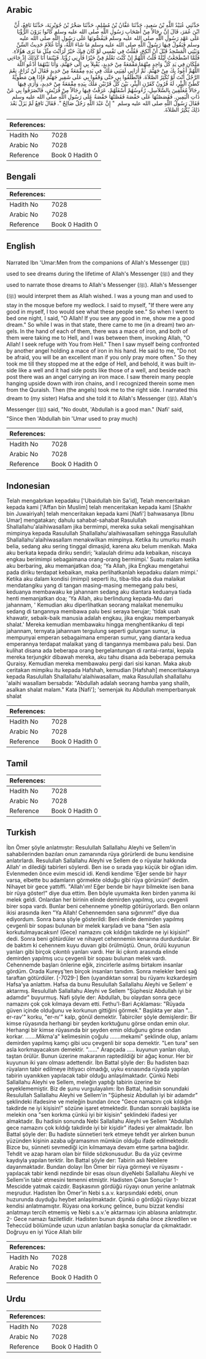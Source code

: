 ## Arabic


<div dir="rtl" lang="ar" style={{fontSize:'larger',backgroundColor:'#f8f9fa',padding:20}}>
حَدَّثَنِي عُبَيْدُ اللَّهِ بْنُ سَعِيدٍ، حَدَّثَنَا عَفَّانُ بْنُ مُسْلِمٍ، حَدَّثَنَا صَخْرُ بْنُ جُوَيْرِيَةَ، حَدَّثَنَا نَافِعٌ، أَنَّ ابْنَ عُمَرَ، قَالَ إِنَّ رِجَالاً مِنْ أَصْحَابِ رَسُولِ اللَّهِ صلى الله عليه وسلم كَانُوا يَرَوْنَ الرُّؤْيَا عَلَى عَهْدِ رَسُولِ اللَّهِ صلى الله عليه وسلم فَيَقُصُّونَهَا عَلَى رَسُولِ اللَّهِ صلى الله عليه وسلم فَيَقُولُ فِيهَا رَسُولُ اللَّهِ صلى الله عليه وسلم مَا شَاءَ اللَّهُ، وَأَنَا غُلاَمٌ حَدِيثُ السِّنِّ وَبَيْتِي الْمَسْجِدُ قَبْلَ أَنْ أَنْكِحَ، فَقُلْتُ فِي نَفْسِي لَوْ كَانَ فِيكَ خَيْرٌ لَرَأَيْتَ مِثْلَ مَا يَرَى هَؤُلاَءِ‏.‏ فَلَمَّا اضْطَجَعْتُ لَيْلَةً قُلْتُ اللَّهُمَّ إِنْ كُنْتَ تَعْلَمُ فِيَّ خَيْرًا فَأَرِنِي رُؤْيَا‏.‏ فَبَيْنَمَا أَنَا كَذَلِكَ إِذْ جَاءَنِي مَلَكَانِ فِي يَدِ كُلِّ وَاحِدٍ مِنْهُمَا مَقْمَعَةٌ مِنْ حَدِيدٍ، يُقْبِلاَ بِي إِلَى جَهَنَّمَ، وَأَنَا بَيْنَهُمَا أَدْعُو اللَّهَ اللَّهُمَّ أَعُوذُ بِكَ مِنْ جَهَنَّمَ‏.‏ ثُمَّ أُرَانِي لَقِيَنِي مَلَكٌ فِي يَدِهِ مِقْمَعَةٌ مِنْ حَدِيدٍ فَقَالَ لَنْ تُرَاعَ، نِعْمَ الرَّجُلُ أَنْتَ لَوْ تُكْثِرُ الصَّلاَةَ‏.‏ فَانْطَلَقُوا بِي حَتَّى وَقَفُوا بِي عَلَى شَفِيرِ جَهَنَّمَ فَإِذَا هِيَ مَطْوِيَّةٌ كَطَىِّ الْبِئْرِ، لَهُ قُرُونٌ كَقَرْنِ الْبِئْرِ، بَيْنَ كُلِّ قَرْنَيْنِ مَلَكٌ بِيَدِهِ مِقْمَعَةٌ مِنْ حَدِيدٍ، وَأَرَى فِيهَا رِجَالاً مُعَلَّقِينَ بِالسَّلاَسِلِ، رُءُوسُهُمْ أَسْفَلَهُمْ، عَرَفْتُ فِيهَا رِجَالاً مِنْ قُرَيْشٍ، فَانْصَرَفُوا بِي عَنْ ذَاتِ الْيَمِينِ‏.‏ فَقَصَصْتُهَا عَلَى حَفْصَةَ فَقَصَّتْهَا حَفْصَةُ عَلَى رَسُولِ اللَّهِ صلى الله عليه وسلم فَقَالَ رَسُولُ اللَّهِ صلى الله عليه وسلم ‏ "‏ إِنَّ عَبْدَ اللَّهِ رَجُلٌ صَالِحٌ ‏"‏‏.‏ فَقَالَ نَافِعٌ لَمْ يَزَلْ بَعْدَ ذَلِكَ يُكْثِرُ الصَّلاَةَ‏.‏
</div>
<div style={{backgroundColor:'#f8f9fa',padding:20, marginBottom: 10}}><table> <thead> <tr> <th>References:</th> <th></th> </tr> </thead> <tbody><tr><td>Hadith No</td><td>7028</td></tr><tr><td>Arabic No</td><td>7028</td></tr><tr><td>Reference</td><td>Book 0 Hadith 0</td></tr></tbody></table></div>

## Bengali


<div dir="ltr" lang="bn" style={{fontSize:'larger',backgroundColor:'#f8f9fa',padding:20}}>

</div>
<div style={{backgroundColor:'#f8f9fa',padding:20, marginBottom: 10}}><table> <thead> <tr> <th>References:</th> <th></th> </tr> </thead> <tbody><tr><td>Hadith No</td><td>7028</td></tr><tr><td>Arabic No</td><td>7028</td></tr><tr><td>Reference</td><td>Book 0 Hadith 0</td></tr></tbody></table></div>

## English


<div dir="ltr" lang="en" style={{fontSize:'larger',backgroundColor:'#f8f9fa',padding:20}}>
Narrated Ibn 'Umar:Men from the companions of Allah's Messenger (ﷺ) used to see dreams during the lifetime of Allah's Messenger (ﷺ) and they used to narrate those dreams to Allah's Messenger (ﷺ). Allah's Messenger (ﷺ) would interpret them as Allah wished. I was a young man and used to stay in the mosque before my wedlock. I said to myself, "If there were any good in myself, I too would see what these people see." So when I went to bed one night, I said, "O Allah! If you see any good in me, show me a good dream." So while I was in that state, there came to me (in a dream) two angels. In the hand of each of them, there was a mace of iron, and both of them were taking me to Hell, and I was between them, invoking Allah, "O Allah! I seek refuge with You from Hell." Then I saw myself being confronted by another angel holding a mace of iron in his hand. He said to me, "Do not be afraid, you will be an excellent man if you only pray more often." So they took me till they stopped me at the edge of Hell, and behold, it was built inside like a well and it had side posts like those of a well, and beside each post there was an angel carrying an iron mace. I saw therein many people hanging upside down with iron chains, and I recognized therein some men from the Quraish. Then (the angels) took me to the right side. I narrated this dream to (my sister) Hafsa and she told it to Allah's Messenger (ﷺ). Allah's Messenger (ﷺ) said, "No doubt, 'Abdullah is a good man." (Nafi' said, "Since then 'Abdullah bin 'Umar used to pray much)
</div>
<div style={{backgroundColor:'#f8f9fa',padding:20, marginBottom: 10}}><table> <thead> <tr> <th>References:</th> <th></th> </tr> </thead> <tbody><tr><td>Hadith No</td><td>7028</td></tr><tr><td>Arabic No</td><td>7028</td></tr><tr><td>Reference</td><td>Book 0 Hadith 0</td></tr></tbody></table></div>

## Indonesian


<div dir="ltr" lang="id" style={{fontSize:'larger',backgroundColor:'#f8f9fa',padding:20}}>
Telah mengabrkan kepadaku ['Ubaidullah bin Sa'id], Telah menceritakan kepada kami ['Affan bin Muslim] telah menceritakan kepada kami [Shakhr bin Juwairiyah] telah menceritakan kepada kami [Nafi'] bahwasanya [Ibnu Umar] mengatakan; dahulu sahabat-sahabat Rasulullah Shallallahu'alaihiwasallam jika bermimpi, mereka suka sekali mengisahkan mimpinya kepada Rasulullah Shallallahu'alaihiwasallam sehingga Rasulullah Shallallahu'alaihiwasallam menakwilkan mimpinya. Ketika itu umurku masih belia, sedang aku sering tinggal dimasjid, karena aku belum menikah. Maka aku berkata kepada diriku sendiri; 'kalaulah dirimu ada kebaikan, niscaya engkau berimimpi sebagaimana orang-orang bermimpi.' Suatu malam ketika aku berbaring, aku memanjatkan doa; 'Ya Allah, jika Engkau mengetahui pada diriku terdapat kebaikan, maka perlihatkanlah kepadaku dalam mimpi.' Ketika aku dalam kondisi (mimpi) seperti itu, tiba-tiba ada dua malaikat mendatangiku yang di tangan masing-masing memegang palu besi, keduanya membawaku ke jahannam sedang aku diantara keduanya tiada henti memanjatkan doa; 'Ya Allah, aku berlindung kepada-Mu dari jahannam, ' Kemudian aku diperlihatkan seorang malaikat menemuiku sedang di tangannya membawa palu besi seraya berujar; 'tidak usah khawatir, sebaik-baik manusia adalah engkau, jika engkau memperbanyak shalat.' Mereka kemudian membawaku hingga menghentikanku di tepi jahannam, ternyata jahannam tergulung seperti gulungan sumur, ia mempunyai emperan sebagaimana emperan sumur, yang diantara kedua emperannya terdapat malaikat yang di tangannya membawa palu besi. Dan kulihat disana ada beberapa orang bergelantungan di rantai-rantai, kepala mereka terjungkir dibawah mereka, aku tahu disana ada beberapa pemuka Quraisy. Kemudian mereka membawaku pergi dari sisi kanan. Maka akub ceritakan mimpiku itu kepada Hafshah, kemudian [Hafshah] menceritakanya kepada Rasulullah Shallallahu'alaihiwasallam, maka Rasulullah shallallahu 'alaihi wasallam bersabda: "Abdullah adalah seorang hamba yang shalih, asalkan shalat malam." Kata [Nafi']; 'semenjak itu Abdullah memperbanyak shalat
</div>
<div style={{backgroundColor:'#f8f9fa',padding:20, marginBottom: 10}}><table> <thead> <tr> <th>References:</th> <th></th> </tr> </thead> <tbody><tr><td>Hadith No</td><td>7028</td></tr><tr><td>Arabic No</td><td>7028</td></tr><tr><td>Reference</td><td>Book 0 Hadith 0</td></tr></tbody></table></div>

## Tamil


<div dir="ltr" lang="ta" style={{fontSize:'larger',backgroundColor:'#f8f9fa',padding:20}}>

</div>
<div style={{backgroundColor:'#f8f9fa',padding:20, marginBottom: 10}}><table> <thead> <tr> <th>References:</th> <th></th> </tr> </thead> <tbody><tr><td>Hadith No</td><td>7028</td></tr><tr><td>Arabic No</td><td>7028</td></tr><tr><td>Reference</td><td>Book 0 Hadith 0</td></tr></tbody></table></div>

## Turkish


<div dir="ltr" lang="tr" style={{fontSize:'larger',backgroundColor:'#f8f9fa',padding:20}}>
İbn Ömer şöyle anlatmıştır: Resulullah Sallallahu Aleyhi ve Sellem'in sahabilerinden bazıları onun zamanında rüya görürlerdi de bunu kendisine anlatırlardı. Resulullah Sallallahu Aleyhi ve Sellem de o rüyalar hakkında Allah' ın dilediği tabirleri söylerdi. Ben ise o sırada yaşı küçük bir oğlan idim. Evlenmeden önce evim mescid idi. Kendi kendime 'Eğer sende bir hayır varsa, elbette bu adamların görmekte olduğu gibi rüya görürsün!' dedim. Nihayet bir gece yattıffi. "Allah'ım! Eğer bende bir hayır bilmekte isen bana bir rüya göster!" diye dua ettim. Ben böyle uyumakta iken birden yanıma iki melek geldi. Onlardan her birinin elinde demirden yapılmış, ucu çevgenli birer sopa vardı. Bunlar beni cehenneme yöneltip götürüyorlardı. Ben onların ikisi arasında iken "Ya Allah! Cehennemden sana sığınırım!" diye dua ediyordum. Sonra bana şöyle gösterildi: Beni elinde demirden yapılmış çevgenli bir sopası bulunan bir melek karşıladı ve bana "Sen asla korkutulmayacaksın! (Gece) namazını çok kıldığın takdirde ne iyi kişisin!" dedi. Sonra beni götürdüler ve nihayet cehennemin kenarına durdurdular. Bir de baktım ki cehennem kuyu duvarı gibi örülmüştü. Onun, örülü kuyunun yanları gibi birçok çıkıntılı yanları vardı. Her iki çıkıntı arasında elinde demirden yapılmış ucu çevgenli bir sopası bulunan melek vardı. Cehennemde başları önlerine eğik, zincirlerle asılmış birtakım insanlar gördüm. Orada Kureyş'ten birçok insanları tanıdım. Sonra melekler beni sağ taraftan götürdüler. [-7029-] Ben (uyandıktan sonra) bu rüyamı kızkardeşim Hafsa'ya anlattım. Hafsa da bunu Resulullah Sallallahu Aleyhi ve Sellem' e aktarmış. Resulullah Sallallahu Aleyhi ve Sellem "Şüphesiz Abdullah iyi bir adamdır" buyurmuş. Nafi şöyle der: Abdullah, bu olaydan sonra gece namazını çok çok kılmaya devam etti. Fethu'l-Bari Açıklaması: "Rüyada güven içinde olduğunu ve korkunun gittiğini görmek." Başlıkta yer alan "... er-rav'" korku, "er-nı'" kalp, gönül demektir. Tabirciler şöyle demişlerdir: Bir kimse rüyasında herhangi bir şeyden korktuğunu görse ondan emin olur. Herhangi bir kimse rüyasında bir şeyden emin olduğunu görse ondan korkar. .......Mikma'a" kelimesinin çoğulu .......mekami" şeklinde olup, anlamı demirden yapılmış kamçı gibi ucu çevgenli bir sopa demektir. "Len tura" sen asla korkmayacaksm demektir. "……" Arapçada ….. kuyunun yanları olup, taştan örülür. Bunun üzerine makaranın raptedildiği bir ağaç konur. Her bir kuyunun iki yanı olması adettendir. İbn Battal şöyle der: Bu hadisten bazı rüyaların tabir edilmeye ihtiyacı olmadığı, uyku esnasında rüyada yapılan tabirin uyanıkken yapılacak tabir olduğu anlaşılmaktadır. Çünkü Nebi Sallallahu Aleyhi ve Sellem, meleğin yaptığı tabirin üzerine bir şeyeklememiştir. Biz de şunu vurgulayalım: İbn Battal, hadisin sonundaki Resulullah Sallallahu Aleyhi ve Sellem'in "Şüphesiz Abdullah iyi bir adamdır" şeklindeki ifadesine ve meleğin bundan önce "Gece namazını çok kıldığın takdirde ne iyi kişisin!" sözüne işaret etmektedir. Bundan sonraki başlıkta ise melekin ona "sen korkma çünkü iyi bir kişisin" şeklindeki ifadesi yer almaktadır. Bu hadisin sonunda Nebi Sallallahu Aleyhi ve Sellem "Abdullah gece namazını çok kıldığı takdirde iyi bir kişidir" ifadesi yer almaktadır. İbn Battal şöyle der: Bu hadiste sünnetieri terk etmeye tehdit yer alırken bunun yüzünden kişinin azaba uğramasmın mümkün olduğu ifade edilmektedir. Bizce bu, sünneti sevmediği için kılmamaya devam etme şartına bağlıdır. Tehdit ve azap haram olan bir fiilde sözkonusudur. Bu da yüz çevirme kaydıyla yapılan terktir. İbn Battal şöyle der: Tabirin aslı Nebilere dayanmaktadır. Bundan dolayı İbn Ömer bir rüya görmeyi ve rüyasını -yapılacak tabir kendi nezdinde bir esas olsun diyeNebi Sallallahu Aleyhi ve Sellem'in tabir etmesini temenni etmiştir. Hadisten Çıkan Sonuçlar 1- Mescidde yatmak caizdir. Başkasının gördüğü rüyayı onun yerine anlatmak meşrudur. Hadisten İbn Ömer'in Nebi s.a.v. karşısındaki edebi, onun huzurunda duyduğu heybet anlaşılmaktadır. Çünkü o gördüğü rüyayı bizzat kendisi anlatmamıştır. Rüyası ona korkunç gelince, bunu bizzat kendisi anlatmayı tercih etmemiş ve Nebi s.a.v.'e aktarması için ablasına anlatmıştır. 2- Gece namazı faziletlidir. Hadisten bunun dışında daha önce zikredilen ve Teheccüd bölümünde uzun uzun anlatılan başka sonuçlar da çıkmaktadır. Doğruyu en iyi Yüce Allah bilir
</div>
<div style={{backgroundColor:'#f8f9fa',padding:20, marginBottom: 10}}><table> <thead> <tr> <th>References:</th> <th></th> </tr> </thead> <tbody><tr><td>Hadith No</td><td>7028</td></tr><tr><td>Arabic No</td><td>7028</td></tr><tr><td>Reference</td><td>Book 0 Hadith 0</td></tr></tbody></table></div>

## Urdu


<div dir="rtl" lang="ur" style={{fontSize:'larger',backgroundColor:'#f8f9fa',padding:20}}>

</div>
<div style={{backgroundColor:'#f8f9fa',padding:20, marginBottom: 10}}><table> <thead> <tr> <th>References:</th> <th></th> </tr> </thead> <tbody><tr><td>Hadith No</td><td>7028</td></tr><tr><td>Arabic No</td><td>7028</td></tr><tr><td>Reference</td><td>Book 0 Hadith 0</td></tr></tbody></table></div>